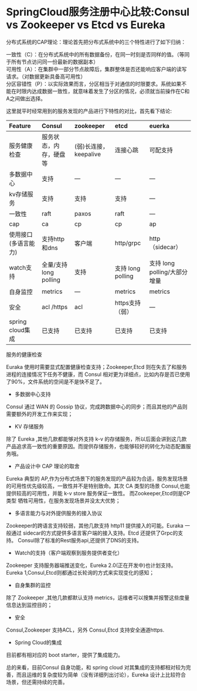 # SpringCloud服务注册中心比较:Consul vs Zookeeper vs Etcd vs Eureka

分布式系统的CAP理论：理论首先把分布式系统中的三个特性进行了如下归纳：

一致性（C）：在分布式系统中的所有数据备份，在同一时刻是否同样的值。（等同于所有节点访问同一份最新的数据副本）  
可用性（A）：在集群中一部分节点故障后，集群整体是否还能响应客户端的读写请求。（对数据更新具备高可用性）  
分区容错性（P）：以实际效果而言，分区相当于对通信的时限要求。系统如果不能在时限内达成数据一致性，就意味着发生了分区的情况，必须就当前操作在C和A之间做出选择。



这里就平时经常用到的服务发现的产品进行下特性的对比，首先看下结论:

| Feature | Consul | zookeeper | etcd | euerka |
| :--- | :--- | :--- | :--- | :--- |
| 服务健康检查 | 服务状态，内存，硬盘等 | \(弱\)长连接，keepalive | 连接心跳 | 可配支持 |
| 多数据中心 | 支持 | — | — | — |
| kv存储服务 | 支持 | 支持 | 支持 | — |
| 一致性 | raft | paxos | raft | — |
| cap | ca | cp | cp | ap |
| 使用接口\(多语言能力\) | 支持http和dns | 客户端 | http/grpc | http（sidecar） |
| watch支持 | 全量/支持long polling | 支持 | 支持 long polling | 支持 long polling/大部分增量 |
| 自身监控 | metrics | — | metrics | metrics |
| 安全 | acl /https | acl | https支持（弱） | — |
| spring cloud集成 | 已支持 | 已支持 | 已支持 | 已支持 |

服务的健康检查

Euraka 使用时需要显式配置健康检查支持；Zookeeper,Etcd 则在失去了和服务进程的连接情况下任务不健康，而 Consul 相对更为详细点，比如内存是否已使用了90%，文件系统的空间是不是快不足了。

* 多数据中心支持

Consul 通过 WAN 的 Gossip 协议，完成跨数据中心的同步；而且其他的产品则需要额外的开发工作来实现；

* KV 存储服务

除了 Eureka ,其他几款都能够对外支持 k-v 的存储服务，所以后面会讲到这几款产品追求高一致性的重要原因。而提供存储服务，也能够较好的转化为动态配置服务哦。

* 产品设计中 CAP 理论的取舍

Eureka 典型的 AP,作为分布式场景下的服务发现的产品较为合适，服务发现场景的可用性优先级较高，一致性并不是特别致命。其次 CA 类型的场景 Consul,也能提供较高的可用性，并能 k-v store 服务保证一致性。 而Zookeeper,Etcd则是CP类型 牺牲可用性，在服务发现场景并没太大优势；

* 多语言能力与对外提供服务的接入协议

Zookeeper的跨语言支持较弱，其他几款支持 http11 提供接入的可能。Euraka 一般通过 sidecar的方式提供多语言客户端的接入支持。Etcd 还提供了Grpc的支持。 Consul除了标准的Rest服务api,还提供了DNS的支持。

* Watch的支持（客户端观察到服务提供者变化）

Zookeeper 支持服务器端推送变化，Eureka 2.0\(正在开发中\)也计划支持。 Eureka 1,Consul,Etcd则都通过长轮询的方式来实现变化的感知；

* 自身集群的监控

除了 Zookeeper ,其他几款都默认支持 metrics，运维者可以搜集并报警这些度量信息达到监控目的；

* 安全

Consul,Zookeeper 支持ACL，另外 Consul,Etcd 支持安全通道https.

* Spring Cloud的集成

目前都有相对应的 boot starter，提供了集成能力。

总的来看，目前Consul 自身功能，和 spring cloud 对其集成的支持都相对较为完善，而且运维的复杂度较为简单（没有详细列出讨论），Eureka 设计上比较符合场景，但还需持续的完善。

